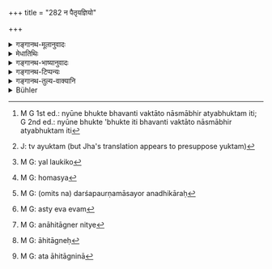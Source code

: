 +++
title = "282 न पैतृयज्ञियो"

+++

<details><summary>गङ्गानथ-मूलानुवादः</summary>

The oblation into fire made in connection with the rite in honour of the Pitṛs has not been prescribed as to be offered into the common fire; and for the Brāhmaṇa who has set up the fire, there is no Śrāddha apart from the Moonless day.—(282)
</details>

<details><summary>मेधातिथिः</summary>

पितृयज्ञाङ्गभूतो **होमः पैतृयज्ञिकः** स **लौकिके** स्मार्ते **ऽग्नौ** **न विधीयते** । शास्त्रेण कर्तव्यतया न चोद्यते । तस्मात् त्रिः संवत्सरस्यानाहिताग्निना कर्तव्यम् । यद्य् अपि त्रिःकृतम् अपि भवत्य् एव कृतं लौकिके ऽग्नौ, तथापि संवत्सरापेक्षया अकृतम् एव तद् भवति । प्रस्थभोजनो हि न्यूने भुक्ते ऽभुक्त इति[^४९३] । अर्थवादतया पूर्वशेषम् इदं पूर्वे व्याचक्षते ।


[^४९३]:
     M G 1st ed.: nyūne bhukte bhavanti vaktāto nāsmābhir atyabhuktam iti; G 2nd ed.: nyūne bhukte 'bhukte iti bhavanti vaktāto nāsmābhir atyabhuktam iti

- इदं तु युक्तम्[^४९४] । यदि लौकिको[^४९५] ऽग्निर् विवाहादाव् अपरिगृहीतस् तस्मिञ् छ्राद्धाङ्गभूतो होमो न कर्तव्य इत्य् उच्यते । होमप्रतिषेधेन च तद्व्यतिरिक्तम् अन्यत् कर्म कर्तव्यम् इत्य् उक्तं भवति । इतरथा परिगृहीताग्नेर् अपि[^४९६] पार्वणश्राद्धाङ्गत्वेन विधानाद् अनग्निकस्य श्राद्धानधिकार एव स्यात् । यथान्धस्याज्यावेक्षणाशक्त्या न दर्शपौर्णमासयोर् अधिकारः[^४९७] । अस्मिंस् तु सति साग्निकस्य होमवत् श्राद्धम् अनग्निकस्य तद्वर्जितम् अपि ज्ञापितं भवति । तथा च "अग्न्यभावे" (म्ध् ३.२०२) इत्य् अस्यायम् एव विषयः ।


[^४९७]:
     M G: (omits na) darśapaurṇamāsayor anadhikāraḥ


[^४९६]:
     M G: homasya


[^४९५]:
     M G: yal laukiko


[^४९४]:
     J: tv ayuktam (but Jha's translation appears to presuppose yuktam)

- <u>ये</u> ऽपि व्याचक्षते पिण्डपितृयज्ञो ऽभिप्रेतः तत्र यो होमः स लौकिके स्मार्ते ऽग्नौ नास्ति, ते ऽपि न युक्तम् आहुः । अस्त्व् एवम्[^४९८] अनाहिताग्निर् नित्यत्वे[^४९९] श्रपयित्वा जुहुयाद् इत्यादि । **न दर्शेण विना श्राद्धं** ग्रहोपरागादाव् आहिताग्निः[^५००] प्रतिषेध इत्य् आहुः । एतत् तु समाचारविरुद्धम् ।


[^५००]:
     M G: āhitāgneḥ


[^४९९]:
     M G: anāhitāgner nitye


[^४९८]:
     M G: asty eva evam

- <u>अन्ये</u> तु पठन्ति- न विना दर्श इत्य् अस्याहिताग्निना[^५०१] मासानुमासिकं कर्तव्यम्, नास्य त्रिःसंवत्सरविधिः । नैवायं पाठो ऽस्तीत्य् <u>अन्ये</u> । 


[^५०१]:
     M G: ata āhitāgninā

- कस् तर्ह्य् अस्यार्थः । दार्शात् श्राद्धाद् अन्यद् आहिताग्नेर् मघाश्राद्धादि न नियमेन भवतीति दार्शम् एव तस्य नियतम् । अनाहिताग्नेस् तु हेमन्तादिविहितान्य् अपि नियतानीति ॥ ३.२७२ ॥
</details>

<details><summary>गङ्गानथ-भाष्यानुवादः</summary>

The ‘Homa,’ ‘oblation into fire,’ offered in connection with the Rite in honour of the Pitṛs is called ‘*Paitṛyajñikahoma*;’—this ‘*has not been prescribed as to be offered into the common*’—*i.e*., the
*Smārta*—‘*fire*.’ That is, the Scriptures do not enjoin it as to be
done in that manner. Hence it follows that the offering of *Śrāddha* ‘three times during the year’ is to be made by one who has not set up the Fire. Though this offering three times would be ‘offering into the common Fire,’ yet it would be as good as ‘*not done*,’ in comparison with what is done throughout the year. For instance, when a man who can eat a seer has eaten less, people are found to say, ‘he has not eaten.’

Older commentators have explained this as a reiterative supplement to what has gone in the preceding verse.

The right view to take, however, appears to be that what is said in the text is that the oblation into Fire, in connection with *Śrāddhas*, should not be offered into the ‘common Fire,’—*i.e*., such fire as has not been set up at marriage or other prescribed times. And this prohibition of the ‘oblation into Fire’ implies that details other than that may be done in the common fire. If such were not the meaning, then, in view of the fact that the ‘oblation into fire,’ offered by the person who has set up the fire, has been prescribed as part of the
*Pārvaṇa-Śrāddha*, the person who has not set up the Fire would not be
entitled to the performance of *Śrāddhas* at all; just as, in view of the fact that the blind person cannot do the ‘looking into the butter,’ he is not entitled to the performance of the *Darśa Pūrṇamāsa* sacrifi-ces. If it be, as we have explained it, then it comes to this that the *Śrāddha* performed by the man who has set up the fire would be accompanied by oblations into fire, while that performed by one. who has not set up the fire would be without such oblations. And in this, case, what is said here falls within what has been said in verse 212 above.

Some people have offered the following explanation:—“What is meant here is the *Piṇḍapitṛyajña*; and the oblation into fire that is offered at this is never offered into the Common Fire.”

Others have said that this is not right, for even so the person who has not set up the Fire might cook the oblation day by day and then offer it.

Others, again, assert that, in view of the phrase, ‘*apart from the Moonless Day*,’ it follows that by the person who has set up the Fire the *Śrāddha* should be offered every month; and that the rule regarding ‘three times in the year’ does not apply to him.

Others, again, have declared that such is not the reading.

What then is the meaning?

The meaning is that, apart from the *Śrāddha* performed on the Moonless Day, no other *Śrāddha*—such as the ‘*Maghā-Śrāddha*,’ and the like—is binding upon him; the former alone being necessary for him. For the person who has not set up the Fire, however, the *Śrāddhas* prescribed in connection with the winter, etc., also are obligatory.—(282)
</details>

<details><summary>गङ्गानथ-टिप्पन्यः</summary>

This verse is quoted in *Smṛtitattva* on p. 174, as laying down that the Śrāddha during the ‘dark fortnight’ should be preformed on the Moonless Day;—on p. 35, II, as precluding the offering of Homa-libations in the ordinary fire;—and again on II, p. 136, to the same effect.

It is quoted in *Vidhānapārijāta* (II, p. 615), which remarks that it appears as if it were forbidding the performance of Śrāddha by a man ‘with the Fire’ on any but the Moonless Day; and proceeds to note that some people have taken this to mean that if a Śrāddha happens to fall on any other day, the man ‘with the Fire’ should do the ‘*saṅkalpa*’ on that day, but postpone the actual performance till the Moonless Day;—but trustworthy people have held that what is meant is that for the man ‘with the Fire,’ even if there should arise the necessity of performing a Śrāddha on another day, he should always wait till the Moonless Day.

This verse is quoted in *Nirṇayasindhu* (p. 111) which remarks that the first half assigns the reason for what is asserted in the second half. It quotes three opinions—(1) Some people accept this verse in its literal sense; (2) ‘our teachers’ hold that it is meant to forbid for the man ‘with the fire’ the performance of that Śrāddha only which is done in the form of the ‘*Piṇḍapitṛyajña*’;—(3) ‘our own opinion’ is that it serves to lay down that if any Śrāddha happens to fall on other days, the Man ‘with the fire’ should do it on the Moonless Day’;—in
*Puruṣārthacintāmaṇi* (p. 369), which reproduces the note from
*Hemādri*;—in *Hemādri* (Śrāddha, p. 1679) which explains the meaning
as—‘The Agnihotri should not perform any Śrāddha in which the ritualistic details of the *Darśa-Śrāddha* are not adopted’; that is, he should perform the Śrāddha only in the manner of the *Darśa-Śrāddha*; it does *not* mean that ‘he should not perform any Śrāddha except the Darśa’;—and in *Śrāddhakriyākaumudī* (p. 7), which rejects the view set forth by *Hemādri*, attributing it to Halāyudha.
</details>

<details><summary>गङ्गानथ-तुल्य-वाक्यानि</summary>

*Viṣṇudharmottara* (Caturvargacintāmaṇi-Śrāddha, p. 2330).—‘One who has
taken to the fire shall make the offerings into the Dakṣiṇāgni; one who is without the fire shall do it either in the Upasada fire, or, in the absence of fire, into the hands of a Brāhmaṇa, or in water.’

*Vāyupurāṇa* (Do.).—‘Having kindled either the Dakṣināgni, for purposes
of Homa, or having kindled the ordinary fire simply for the purpose of having a fire, he shall offer the oblations for the accomplishment of the rite.’

*Yājñavalkya* (1.97).—‘Every day the householder shall perform the
Smārta rites in the marriage-fire, or in the fire kindled at the time of inheritance; and the Śrauta rites in the sacrificial fire.’

Do. (1(?).236).—‘When going to pour the oblation into the fire, he shall take up the food overflowing with butter, and being permitted to go on with the offering, shall pour the oblation into the fire, in the manner of the Pitṛyajña.’
</details>

<details><summary>Bühler</summary>

282	The burnt-oblation, offered at a sacrifice to the manes, must not be made in a common fire; a Brahmana who keeps a sacred fire (shall) not (perform) a funeral sacrifice except on the new-moon day.
</details>
